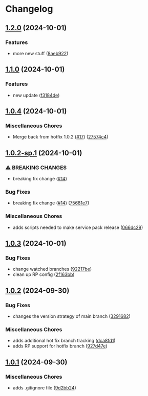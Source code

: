 # Changelog

## [1.2.0](https://github.com/jkingworking/release-demo/compare/junk-v1.1.0...junk-v1.2.0) (2024-10-01)


### Features

* more new stuff ([8aeb922](https://github.com/jkingworking/release-demo/commit/8aeb9222e77488385ae6ef052f64e16985acf172))

## [1.1.0](https://github.com/jkingworking/release-demo/compare/junk-v1.0.4...junk-v1.1.0) (2024-10-01)


### Features

* new update ([f3184de](https://github.com/jkingworking/release-demo/commit/f3184de7183189518438db765ad626d20ef666fa))

## [1.0.4](https://github.com/jkingworking/release-demo/compare/junk-v1.0.3...junk-v1.0.4) (2024-10-01)


### Miscellaneous Chores

* Merge back from hotfix 1.0.2 ([#17](https://github.com/jkingworking/release-demo/issues/17)) ([27574c4](https://github.com/jkingworking/release-demo/commit/27574c41d45679f04736496da97f03cac2e50daa))

## [1.0.2-sp.1](https://github.com/jkingworking/release-demo/compare/junk-v1.0.2...junk-v1.0.2-sp.1) (2024-10-01)


### ⚠ BREAKING CHANGES

* breaking fix change ([#14](https://github.com/jkingworking/release-demo/issues/14))

### Bug Fixes

* breaking fix change ([#14](https://github.com/jkingworking/release-demo/issues/14)) ([75681e7](https://github.com/jkingworking/release-demo/commit/75681e79edc8dfa55ee90517a4e57606cc594ff2))


### Miscellaneous Chores

* adds scripts needed to make service pack release ([066dc29](https://github.com/jkingworking/release-demo/commit/066dc29ff8ecc7a018e3d9956e51dd478cf0c036))

## [1.0.3](https://github.com/jkingworking/release-demo/compare/junk-v1.0.2...junk-v1.0.3) (2024-10-01)


### Bug Fixes

* change watched branches ([92217be](https://github.com/jkingworking/release-demo/commit/92217be6519df4272e387f631b1a4e2f7434d67d))
* clean up RP config ([2f163bb](https://github.com/jkingworking/release-demo/commit/2f163bb9df94fe779839e069811a826763b99a8f))

## [1.0.2](https://github.com/jkingworking/release-demo/compare/junk-v1.0.1...junk-v1.0.2) (2024-09-30)


### Bug Fixes

* changes the version strategy of main branch ([3291682](https://github.com/jkingworking/release-demo/commit/3291682882c98f0ff9c0db051f504ee793aba8ce))


### Miscellaneous Chores

* adds additional hot fix branch tracking ([dca8fd1](https://github.com/jkingworking/release-demo/commit/dca8fd18ab8350c9fe8a3daadf0758e79054ecad))
* adds RP support for hotfix branch ([927d47e](https://github.com/jkingworking/release-demo/commit/927d47efd010e9547d881a8b4b7ac3b49709d9c0))

## [1.0.1](https://github.com/jkingworking/release-demo/compare/junk-v1.0.0...junk-v1.0.1) (2024-09-30)


### Miscellaneous Chores

* adds .gitignore file ([9d2bb24](https://github.com/jkingworking/release-demo/commit/9d2bb245c081f75240649de729adacea304fb6d3))
